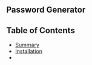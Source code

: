 ## Password Generator 

## Table of Contents 
 - [Summary](#summary)
 - [Installation](#installation)
 - 
